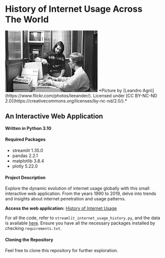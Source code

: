 # History of Internet Usage Across The World

<img src="gates_jobs.jpg" alt="Alt text" width="300" height="200" />
*Picture by [Leandro Agrò](https://www.flickr.com/photos/leeander/). Licensed under [CC BY-NC-ND 2.0](https://creativecommons.org/licenses/by-nc-nd/2.0/).*

## An Interactive Web Application

**Written in Python 3.10**

#### Required Packages

- streamlit 1.35.0
- pandas 2.2.1
- matplotlib 3.8.4
- plotly 5.22.0

#### Project Description

Explore the dynamic evolution of internet usage globally with this small interactive web application. From the years 1990 to 2019, delve into trends and insights about internet penetration and usage patterns.

**Access the web application:** [History of Internet Usage](https://internet-usage-history.streamlit.app/)

For all the code, refer to `streamlit_internet_usage_history.py`, and the data is available [here](https://github.com/magumbert/internet_usage_history/tree/main/data). Ensure you have all the necessary packages installed by checking `requirements.txt`.

#### Cloning the Repository

Feel free to clone this repository for further exploration.
